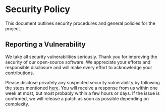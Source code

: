 # Security Policy

This document outlines security procedures and general policies for the project.

## Reporting a Vulnerability

We take all security vulnerabilities seriously.
Thank you for improving the security of our open-source software.
We appreciate your efforts and responsible disclosure and will make every effort to acknowledge your contributions.

Please disclose privately any suspected security vulnerability by following the steps
mentioned [here](https://docs.github.com/en/code-security/security-advisories/guidance-on-reporting-and-writing-information-about-vulnerabilities/privately-reporting-a-security-vulnerability).
You will receive a response from us within one week at most, but most probably within a few hours or days.
If the issue is confirmed, we will release a patch as soon as possible depending on complexity.

